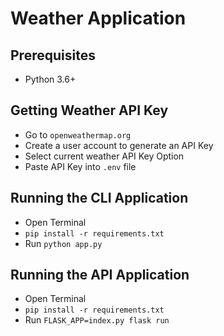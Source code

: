 # Weather Application

## Prerequisites
* Python 3.6+

## Getting Weather API Key
* Go to `openweathermap.org`
* Create a user account to generate an API Key
* Select current weather API Key Option
* Paste API Key into `.env` file

## Running the CLI Application
* Open Terminal
* `pip install -r requirements.txt`
* Run `python app.py`

## Running the API Application
* Open Terminal
* `pip install -r requirements.txt`
* Run `FLASK_APP=index.py flask run`
